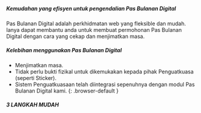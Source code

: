 ##### Kemudahan yang efisyen untuk pengendalian Pas Bulanan Digital

Pas Bulanan Digital adalah perkhidmatan web yang fleksible dan mudah. Ianya dapat membantu anda untuk membuat permohonan Pas Bulanan Digital dengan cara yang cekap dan menjimatkan masa.

##### Kelebihan menggunakan Pas Bulanan Digital
- Menjimatkan masa.
- Tidak perlu bukti fizikal untuk dikemukakan kepada pihak Penguatkuasa (seperti Sticker).
- Sistem Penguatkuasaan telah diintegrasi sepenuhnya dengan modul Pas Bulanan Digital kami.
{: .browser-default }

##### 3 LANGKAH MUDAH
